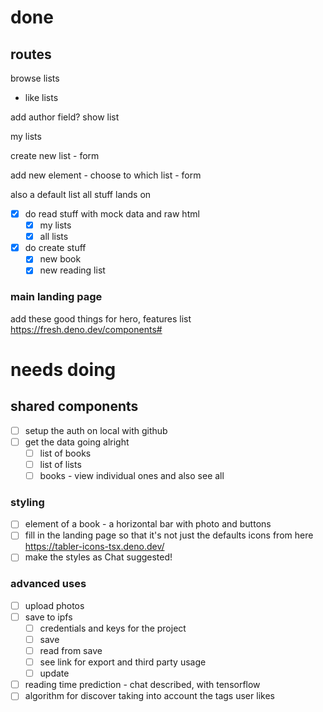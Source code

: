 # done

## routes

browse lists

- like lists

add author field? show list

my lists

create new list - form

add new element - choose to which list - form

also a default list all stuff lands on

- [x] do read stuff with mock data and raw html
  - [x] my lists
  - [x] all lists
- [x] do create stuff
  - [x] new book
  - [x] new reading list

### main landing page

add these good things for hero, features list https://fresh.deno.dev/components#

# needs doing

## shared components

- [ ] setup the auth on local with github
- [ ] get the data going alright
  - [ ] list of books
  - [ ] list of lists
  - [ ] books - view individual ones and also see all

### styling
- [ ] element of a book - a horizontal bar with photo and buttons
- [ ] fill in the landing page so that it's not just the defaults icons from
      here https://tabler-icons-tsx.deno.dev/
- [ ] make the styles as Chat suggested!

### advanced uses
- [ ] upload photos
- [ ] save to ipfs
  - [ ] credentials and keys for the project
  - [ ] save
  - [ ] read from save
  - [ ] see link for export and third party usage
  - [ ] update
- [ ] reading time prediction - chat described, with tensorflow
- [ ] algorithm for discover taking into account the tags user likes

